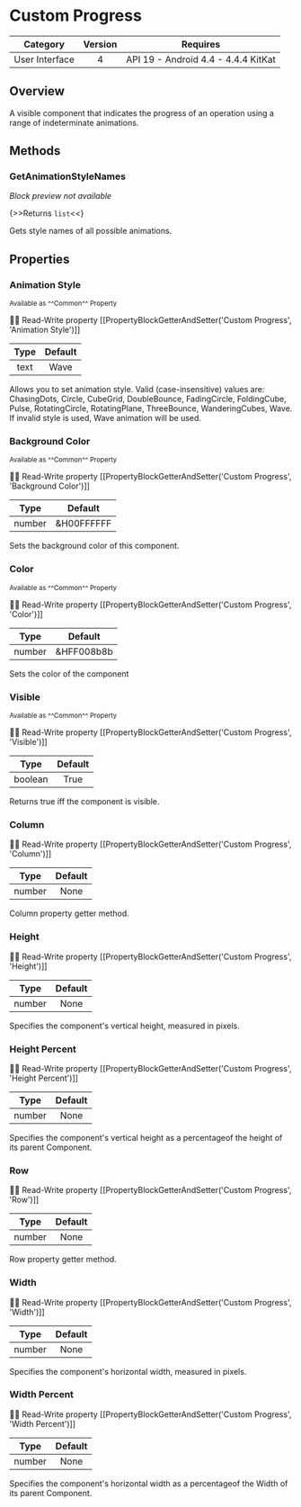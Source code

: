 # Custom Progress

| Category | Version | Requires |
|:--------:|:-------:|:--------:|
|User Interface|4|API 19 - Android 4.4 - 4.4.4 KitKat|

## Overview

A visible component that indicates the progress of an operation using a range of indeterminate animations.

## Methods

### GetAnimationStyleNames

_Block preview not available_

{>>Returns `list`<<}

Gets style names of all possible animations.

## Properties

### Animation Style

<small>Available as ^^Common^^ Property</small>

:eyes::pencil: Read-Write property
[[PropertyBlockGetterAndSetter('Custom Progress', 'Animation Style')]]

| Type | Default |
|:----:|:-------:|
|text|Wave|

Allows you to set animation style. Valid (case-insensitive) values are: ChasingDots, Circle, CubeGrid, DoubleBounce, FadingCircle, FoldingCube, Pulse, RotatingCircle, RotatingPlane, ThreeBounce, WanderingCubes, Wave. If invalid style is used, Wave animation will be used.

### Background Color

<small>Available as ^^Common^^ Property</small>

:eyes::pencil: Read-Write property
[[PropertyBlockGetterAndSetter('Custom Progress', 'Background Color')]]

| Type | Default |
|:----:|:-------:|
|number|&H00FFFFFF|

Sets the background color of this component.

### Color

<small>Available as ^^Common^^ Property</small>

:eyes::pencil: Read-Write property
[[PropertyBlockGetterAndSetter('Custom Progress', 'Color')]]

| Type | Default |
|:----:|:-------:|
|number|&HFF008b8b|

Sets the color of the component

### Visible

<small>Available as ^^Common^^ Property</small>

:eyes::pencil: Read-Write property
[[PropertyBlockGetterAndSetter('Custom Progress', 'Visible')]]

| Type | Default |
|:----:|:-------:|
|boolean|True|

Returns true iff the component is visible.

### Column

:eyes::pencil: Read-Write property
[[PropertyBlockGetterAndSetter('Custom Progress', 'Column')]]

| Type | Default |
|:----:|:-------:|
|number|None|

Column property getter method.

### Height

:eyes::pencil: Read-Write property
[[PropertyBlockGetterAndSetter('Custom Progress', 'Height')]]

| Type | Default |
|:----:|:-------:|
|number|None|

Specifies the component's vertical height, measured in pixels.

### Height Percent

:eyes::pencil: Read-Write property
[[PropertyBlockGetterAndSetter('Custom Progress', 'Height Percent')]]

| Type | Default |
|:----:|:-------:|
|number|None|

Specifies the component's vertical height as a percentageof the height of its parent Component.

### Row

:eyes::pencil: Read-Write property
[[PropertyBlockGetterAndSetter('Custom Progress', 'Row')]]

| Type | Default |
|:----:|:-------:|
|number|None|

Row property getter method.

### Width

:eyes::pencil: Read-Write property
[[PropertyBlockGetterAndSetter('Custom Progress', 'Width')]]

| Type | Default |
|:----:|:-------:|
|number|None|

Specifies the component's horizontal width, measured in pixels.

### Width Percent

:eyes::pencil: Read-Write property
[[PropertyBlockGetterAndSetter('Custom Progress', 'Width Percent')]]

| Type | Default |
|:----:|:-------:|
|number|None|

Specifies the component's horizontal width as a percentageof the Width of its parent Component.